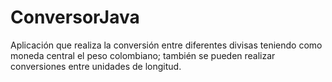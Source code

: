 # ConversorJava
Aplicación que realiza la conversión entre diferentes divisas teniendo como moneda central el peso colombiano; también se pueden realizar conversiones entre unidades de longitud.
